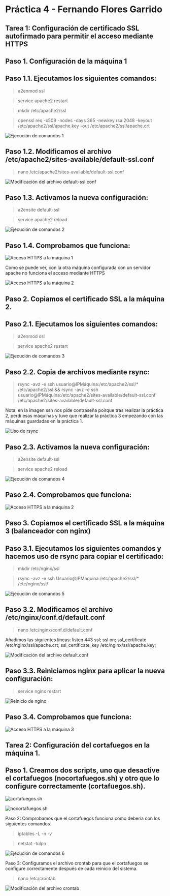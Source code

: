 # Práctica 4 - Fernando Flores Garrido## Tarea 1: Configuración de certificado SSL autofirmado para permitir el acceso mediante HTTPS## Paso 1. Configuración de la máquina 1## Paso 1.1. Ejecutamos los siguientes comandos:> a2enmod ssl> service apache2 restart> mkdir /etc/apache2/ssl> openssl req -x509 -nodes -days 365 -newkey rsa:2048 -keyout /etc/apache2/ssl/apache.key -out /etc/apache2/ssl/apache.crt![Ejecución de comandos 1](img/Screenshot_1.jpg)## Paso 1.2. Modificamos el archivo /etc/apache2/sites-available/default-ssl.conf> nano /etc/apache2/sites-available/default-ssl.conf![Modificación del archivo default-ssl.conf](img/Screenshot_2.jpg)## Paso 1.3. Activamos la nueva configuración:> a2ensite default-ssl>service apache2 reload![Ejecución de comandos 2](img/Screenshot_3.jpg)## Paso 1.4. Comprobamos que funciona:![Acceso HTTPS a la máquina 1](img/Screenshot_4.jpg)Como se puede ver, con la otra máquina configurada con un servidor apache no funciona el acceso mediante HTTPS![Acceso HTTPS a la máquina 2](img/Screenshot_5.jpg)## Paso 2. Copiamos el certificado SSL a la máquina 2.## Paso 2.1. Ejecutamos los siguientes comandos:> a2enmod ssl> service apache2 restart![Ejecución de comandos 3](img/Screenshot_6.jpg)## Paso 2.2. Copia de archivos mediante rsync:> rsync -avz -e ssh usuario@IPMáquina:/etc/apache2/ssl/* /etc/apache2/ssl && rsync -avz -e ssh usuario@IPMáquina:/etc/apache2/sites-available/default-ssl.conf /etc/apache2/sites-available/default-ssl.confNota: en la imagen ssh nos pide contraseña poirque tras realizar la práctica 2, perdí esas máquinas y tuve que realizar la práctica 3 empezando con las máquinas guardadas en la práctica 1.![Uso de rsync](img/Screenshot_7.jpg)## Paso 2.3. Activamos la nueva configuración:> a2ensite default-ssl>service apache2 reload![Ejecución de comandos 4](img/Screenshot_8.jpg)## Paso 2.4. Comprobamos que funciona:![Acceso HTTPS a la máquina 2](img/Screenshot_9.jpg)## Paso 3. Copiamos el certificado SSL a la máquina 3 (balanceador con nginx)## Paso 3.1. Ejecutamos los siguientes comandos y hacemos uso de rsync para copiar el certificado:> mkdir /etc/nginx/ssl> rsync -avz -e ssh Usuario@IPMáquina:/etc/apache2/ssl/* /etc/nginx/ssl/![Ejecución de comandos 5](img/Screenshot_10.jpg)## Paso 3.2. Modificamos el archivo /etc/nginx/conf.d/default.conf> nano /etc/nginx/conf.d/default.confAñadimos las siguientes líneas:listen 443 ssl;ssl on;ssl_certificate /etc/nginx/ssl/apache.crt;ssl_certificate_key /etc/nginx/ssl/apache.key;![Modificación del archivo default.conf](img/Screenshot_11.jpg)## Paso 3.3. Reiniciamos nginx para aplicar la nueva configuración:> service nginx restart![Reinicio de nginx](img/Screenshot_12.jpg)## Paso 3.4. Comprobamos que funciona:![Acceso HTTPS a la máquina 3](img/Screenshot_13.jpg)## Tarea 2: Configuración del cortafuegos en la máquina 1.## Paso 1. Creamos dos scripts, uno que desactive el cortafuegos (nocortafuegos.sh) y otro que lo configure correctamente (cortafuegos.sh).![cortafuegos.sh](img/Screenshot_14.jpg)![nocortafuegos.sh](img/Screenshot_15.jpg)Paso 2: Comprobamos que el cortafuegos funciona como debería con los siguientes comandos.> iptables -L -n -v> netstat -tulpn![Ejecución de comandos 6](img/Screenshot_16.jpg)Paso 3: Configuramos el archivo crontab para que el cortafuegos se configure correctamente después de cada reinicio del sistema.> nano /etc/crontab![Modificación del archivo crontab](img/Screenshot_17.jpg)